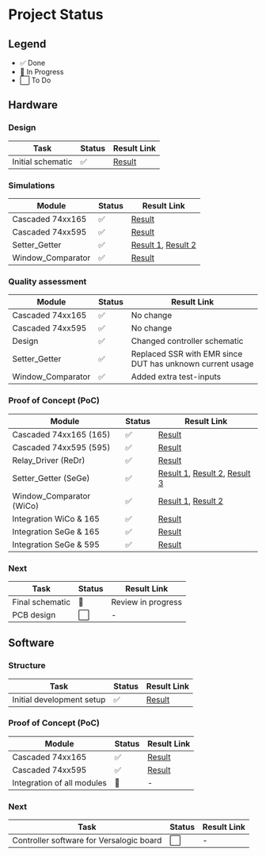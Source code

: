 # Project Status

## Legend
- ✅ Done
- 🔄 In Progress
- ⬜ To Do

## Hardware

### Design
| Task              | Status | Result Link |
|-------------------|--------|-------------|
| Initial schematic | ✅     | [Result](https://github.com/Pynckels/versalogic_board_tester/tree/main/hardware/design) |

### Simulations
| Module            | Status | Result Link |
|-------------------|--------|-------------|
| Cascaded 74xx165  | ✅     | [Result](https://github.com/Pynckels/versalogic_board_tester/blob/main/hardware/simulations/Cascaded_74xx165/result/tb_cascaded_74xx165.png) |
| Cascaded 74xx595  | ✅     | [Result](https://github.com/Pynckels/versalogic_board_tester/blob/main/hardware/simulations/Cascaded_74xx595/result/tb_cascaded_74xx595.png) |
| Setter_Getter     | ✅     | [Result 1](https://github.com/Pynckels/versalogic_board_tester/blob/main/hardware/simulations/Setter_Getter/result/Setter_Getter_Board-to-Controller.png), [Result 2](https://github.com/Pynckels/versalogic_board_tester/blob/main/hardware/simulations/Setter_Getter/result/Setter_Getter_Controller-to-Board.png) |
| Window_Comparator | ✅     | [Result](https://github.com/Pynckels/versalogic_board_tester/blob/main/hardware/simulations/Window_Comparator/result/Window_Comparator.png) |

### Quality assessment
| Module                    | Status | Result Link |
|---------------------------|--------|-------------|
| Cascaded 74xx165          | ✅     | No change |
| Cascaded 74xx595          | ✅     | No change |
| Design                    | ✅     | Changed controller schematic |
| Setter_Getter             | ✅     | Replaced SSR with EMR since DUT has unknown current usage |
| Window_Comparator         | ✅     | Added extra test-inputs |

### Proof of Concept (PoC)
| Module                    | Status | Result Link |
|---------------------------|--------|-------------|
| Cascaded 74xx165  (165)   | ✅     | [Result](https://github.com/Pynckels/versalogic_board_tester/blob/main/hardware/proofs_of_concept/Cascaded_74xx165/result/Cascaded_74xx165_output.png) |
| Cascaded 74xx595  (595)   | ✅     | [Result](https://github.com/Pynckels/versalogic_board_tester/blob/main/hardware/proofs_of_concept/Cascaded_74xx595/result/Cascaded_74xx595_output.png) |
| Relay_Driver      (ReDr)  | ✅     | [Result](https://github.com/Pynckels/versalogic_board_tester/blob/main/hardware/proofs_of_concept/Relay_Driver/result/Relay_Driver_output.png) |
| Setter_Getter     (SeGe)  | ✅     | [Result 1](https://github.com/Pynckels/versalogic_board_tester/blob/main/hardware/proofs_of_concept/Setter_Getter/result/Getter_output.png), [Result 2](https://github.com/Pynckels/versalogic_board_tester/blob/main/hardware/proofs_of_concept/Setter_Getter/result/Setter_output.png), [Result 3](https://github.com/Pynckels/versalogic_board_tester/blob/main/hardware/proofs_of_concept/Setter_Getter/result/Inverter_output.png) |
| Window_Comparator (WiCo)  | ✅     | [Result 1](https://github.com/Pynckels/versalogic_board_tester/blob/main/hardware/proofs_of_concept/Window_Comparator/result/Window_Comparator_output_input.png), [Result 2](https://github.com/Pynckels/versalogic_board_tester/blob/main/hardware/proofs_of_concept/Window_Comparator/result/Window_Comparator_output_floating.png) |
| Integration WiCo & 165    | ✅     | [Result](https://github.com/Pynckels/versalogic_board_tester/blob/main/hardware/proofs_of_concept/Window_Comparator/result/Window_Comparator_74xx165_output.txt) |
| Integration SeGe & 165    | ✅     | [Result](https://github.com/Pynckels/versalogic_board_tester/blob/main/hardware/proofs_of_concept/Setter_Getter/result/Getter_74xx165_output.txt) |
| Integration SeGe & 595    | ✅     | [Result](https://github.com/Pynckels/versalogic_board_tester/blob/main/hardware/proofs_of_concept/Setter_Getter/result/Setter_74xx595_output.png) |

### Next
| Task                       | Status | Result Link |
|----------------------------|--------|-------------|
| Final schematic            | 🔄    | Review in progress |
| PCB design                 | ⬜    | - |

## Software

### Structure
| Task                        | Status | Result Link |
|-----------------------------|--------|-------------|
| Initial development setup   | ✅     | [Result](https://github.com/Pynckels/versalogic_board_tester/tree/main/software/design) |

### Proof of Concept (PoC)
| Module                   | Status | Result Link |
|---------------------------|--------|-------------|
| Cascaded 74xx165          | ✅     | [Result](https://github.com/Pynckels/versalogic_board_tester/blob/main/hardware/proofs_of_concept/Cascaded_74xx165/result/Cascaded_74xx165_output.png) |
| Cascaded 74xx595          | ✅     | [Result](https://github.com/Pynckels/versalogic_board_tester/blob/main/hardware/proofs_of_concept/Cascaded_74xx595/result/Cascaded_74xx595_output.png) |
| Integration of all modules| 🔄     | - |

### Next
| Task                                  | Status | Result Link |
|---------------------------------------|--------|-------------|
| Controller software for Versalogic board | ⬜   | - |
